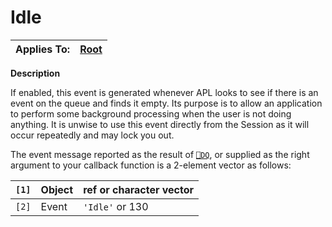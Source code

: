 




<h1 class="heading"><span class="name">Idle</span></h1>

| Applies To: | [Root](../a-z/root.md) |
| --- | ---  |


**Description**


If enabled, this event is generated whenever APL looks to see if there is an event on the queue and finds it empty. Its purpose is to allow an application to perform some background processing when the user is not doing anything. It is unwise to use this event directly from the Session as it will occur repeatedly and may lock you out.


The event message reported as the result of [`⎕DQ`](../../Language/System%20Functions/dq.htm), or supplied as the right argument to your callback function is a 2-element vector as follows:


| `[1]` | Object | ref or character vector |
| --- | --- | ---  |
| `[2]` | Event | `'Idle'` or 130 |



